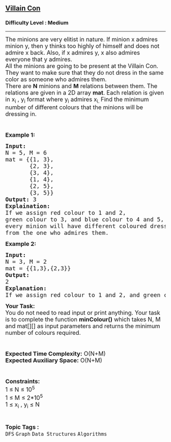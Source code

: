 <h2><a href="https://practice.geeksforgeeks.org/problems/villain-con0511/1">Villain Con</a></h2><h3>Difficulty Level : Medium</h3><hr><div class="problems_problem_content__Xm_eO"><p><span style="font-size:18px">The minions are very elitist in nature. If minion x admires minion y, then y thinks too highly of himself and does not admire x back. Also, if x admires y, x also admires everyone that y admires.<br>
All the&nbsp;minions are going to be present at the Villain Con. They want&nbsp;to make sure that they do not dress in the&nbsp;same color as someone who admires them.&nbsp;<br>
There are <strong>N</strong> minions and <strong>M</strong> relations between them. The relations are given in a 2D array <strong>mat</strong>. Each relation is given in x<sub>i</sub>&nbsp;, y<sub>i</sub>&nbsp;format where y<sub>i</sub>&nbsp;admires x<sub>i. </sub>Find the minimum number of different colours that the minions will be dressing in.&nbsp;</span></p>

<p>&nbsp;</p>

<p><strong><span style="font-size:18px">Example 1:</span></strong></p>

<pre><span style="font-size:18px"><strong>Input:</strong> 
N = 5, M = 6
mat = {{1, 3}, 
&nbsp;      {2, 3}, 
&nbsp;      {3, 4}, 
&nbsp;      {1, 4}, 
&nbsp;      {2, 5}, 
&nbsp;      {3, 5}}
<strong>Output:</strong> 3
<strong>Explaination:
</strong>If we assign red colour to 1 and 2,
green colour to 3, and blue colour to 4 and 5, then
every minion will have different coloured dresses
from the one who admires them.</span></pre>

<p><strong><span style="font-size:18px">Example 2:</span></strong></p>

<pre><strong><span style="font-size:18px">Input:
</span></strong><span style="font-size:18px">N = 3, M = 2
mat = {{1,3},{2,3}}</span><strong><span style="font-size:18px">
Output:
</span></strong><span style="font-size:18px">2</span><strong><span style="font-size:18px">
Explanation:
</span></strong><span style="font-size:18px">If we assign red colour to 1 and 2, and green colour to 3, then the condition is satisfied.</span></pre>

<p><span style="font-size:18px"><strong>Your Task:</strong><br>
You do not need to read input or print anything. Your task is to complete the function <strong>minColour()</strong> which takes N, M and mat[][] as input parameters and returns the minimum number of colours required.</span></p>

<p>&nbsp;</p>

<p><span style="font-size:18px"><strong>Expected Time Complexity:</strong> O(N+M)<br>
<strong>Expected Auxiliary Space:</strong> O(N+M)</span></p>

<p>&nbsp;</p>

<p><span style="font-size:18px"><strong>Constraints:</strong><br>
1 ≤ N ≤ 10<sup>5</sup><br>
1 ≤ M ≤ 2*10<sup>5</sup>&nbsp;&nbsp;<br>
1 ≤ x<sub>i</sub> , y<sub>i</sub> ≤ N</span></p>
</div><br><p><span style=font-size:18px><strong>Topic Tags : </strong><br><code>DFS</code>&nbsp;<code>Graph</code>&nbsp;<code>Data Structures</code>&nbsp;<code>Algorithms</code>&nbsp;